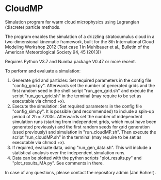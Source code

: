 # CloudMP
Simulation program for warm cloud microphysics using Lagrangian (discrete) particle methods.

The program enables the simulation of a drizzling stratocumulus cloud in a two-dimensional kinematic framework, built for the 8th International Cloud Modeling Workshop 2012 (Test case 1 in Muhlbauer et al., Bulletin of the American Meteorological Society 94, 45 (2013))

Requires Python V3.7 and Numba package V0.47 or more recent.

To perform and evaluate a simulation:

1. Generate grid and particles: Set required parameters in the config file "config_grid.py". Afterwards set the number of generated grids and the first random seed in the shell script "run_gen_grid.sh" and execute the script "run_gen_grid.sh" in the terminal (may require to be set as executable via chmod +x).
2. Execute the simulation: Set required parameters in the config file "config_sim.py". It is possible (and recommended) to include a spin-up period of 2h = 7200s. Afterwards set the number of independent simulation runs (starting from independent grids, which must have been generated previously) and the first random seeds for grid generation (used previously) and simulation in "run_cloudMP.sh". Then execute the script "run_cloudMP.sh" in the terminal (may require to be set as executable via chmod +x).
3. If required, evaluate data, using "run_gen_data.sh". This will include a statistical analysis over the independent simulation runs.
4. Data can be plotted with the python scripts "plot_results.py" and "plot_results_MA.py". See comments in there.

In case of any questions, please contact the repository admin (Jan Bohrer).
